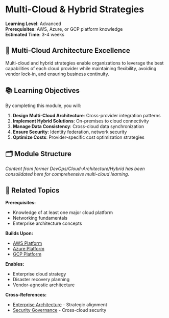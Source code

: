 # Multi-Cloud & Hybrid Strategies

**Learning Level**: Advanced  
**Prerequisites**: AWS, Azure, or GCP platform knowledge  
**Estimated Time**: 3-4 weeks  

## 🎯 Multi-Cloud Architecture Excellence

Multi-cloud and hybrid strategies enable organizations to leverage the best capabilities of each cloud provider while maintaining flexibility, avoiding vendor lock-in, and ensuring business continuity.

## 📚 Learning Objectives

By completing this module, you will:

1. **Design Multi-Cloud Architecture**: Cross-provider integration patterns
2. **Implement Hybrid Solutions**: On-premises to cloud connectivity
3. **Manage Data Consistency**: Cross-cloud data synchronization
4. **Ensure Security**: Identity federation, network security
5. **Optimize Costs**: Provider-specific cost optimization strategies

## 🗂️ Module Structure

*Content from former DevOps/Cloud-Architecture/Hybrid has been consolidated here for comprehensive multi-cloud learning.*

## 🔗 Related Topics

**Prerequisites:**

- Knowledge of at least one major cloud platform
- Networking fundamentals
- Enterprise architecture concepts

**Builds Upon:**

- [AWS Platform](../03_AWS-Platform/)
- [Azure Platform](../02_Azure-Platform/)
- [GCP Platform](../04_GCP-Platform/)

**Enables:**

- Enterprise cloud strategy
- Disaster recovery planning
- Vendor-agnostic architecture

**Cross-References:**

- [Enterprise Architecture](../../07_Enterprise-Architecture/) - Strategic alignment
- [Security Governance](../../06_Security-Governance/) - Cross-cloud security

